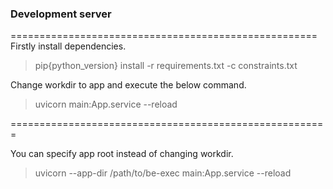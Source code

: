
### Development server
=====================================================
Firstly install dependencies.
> pip{python_version} install -r requirements.txt -c constraints.txt
 
Change workdir to app and execute the below command.
> uvicorn main:App.service --reload

=======================================================

You can specify app root instead of changing workdir.
> uvicorn --app-dir /path/to/be-exec main:App.service --reload
